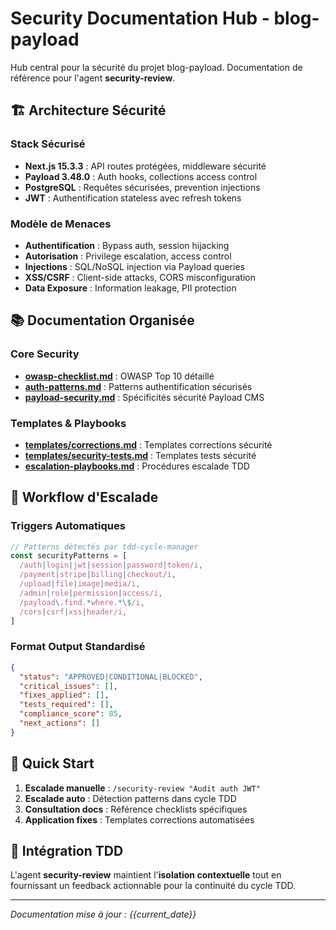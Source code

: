 # Security Documentation Hub - blog-payload

Hub central pour la sécurité du projet blog-payload. Documentation de référence pour l'agent **security-review**.

## 🏗️ Architecture Sécurité

### Stack Sécurisé

- **Next.js 15.3.3** : API routes protégées, middleware sécurité
- **Payload 3.48.0** : Auth hooks, collections access control
- **PostgreSQL** : Requêtes sécurisées, prevention injections
- **JWT** : Authentification stateless avec refresh tokens

### Modèle de Menaces

- **Authentification** : Bypass auth, session hijacking
- **Autorisation** : Privilege escalation, access control
- **Injections** : SQL/NoSQL injection via Payload queries
- **XSS/CSRF** : Client-side attacks, CORS misconfiguration
- **Data Exposure** : Information leakage, PII protection

## 📚 Documentation Organisée

### Core Security

- **[owasp-checklist.md](./owasp-checklist.md)** : OWASP Top 10 détaillé
- **[auth-patterns.md](./auth-patterns.md)** : Patterns authentification sécurisés
- **[payload-security.md](./payload-security.md)** : Spécificités sécurité Payload CMS

### Templates & Playbooks

- **[templates/corrections.md](./templates/corrections.md)** : Templates corrections sécurité
- **[templates/security-tests.md](./templates/security-tests.md)** : Templates tests sécurité
- **[escalation-playbooks.md](./escalation-playbooks.md)** : Procédures escalade TDD

## 🔄 Workflow d'Escalade

### Triggers Automatiques

```typescript
// Patterns détectés par tdd-cycle-manager
const securityPatterns = [
  /auth|login|jwt|session|password|token/i,
  /payment|stripe|billing|checkout/i,
  /upload|file|image|media/i,
  /admin|role|permission|access/i,
  /payload\.find.*where.*\$/i,
  /cors|csrf|xss|header/i,
]
```

### Format Output Standardisé

```json
{
  "status": "APPROVED|CONDITIONAL|BLOCKED",
  "critical_issues": [],
  "fixes_applied": [],
  "tests_required": [],
  "compliance_score": 85,
  "next_actions": []
}
```

## 🚀 Quick Start

1. **Escalade manuelle** : `/security-review "Audit auth JWT"`
2. **Escalade auto** : Détection patterns dans cycle TDD
3. **Consultation docs** : Référence checklists spécifiques
4. **Application fixes** : Templates corrections automatisées

## 🔗 Intégration TDD

L'agent **security-review** maintient l'**isolation contextuelle** tout en fournissant un feedback actionnable pour la continuité du cycle TDD.

---

_Documentation mise à jour : {{current_date}}_
